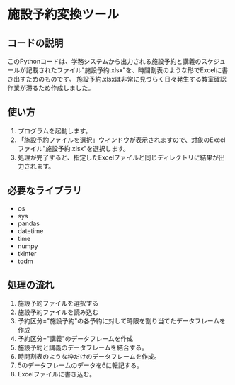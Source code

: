 # 施設予約変換ツール
## コードの説明
このPythonコードは、学務システムから出力される施設予約と講義のスケジュールが記載されたファイル"施設予約.xlsx"を、時間割表のような形でExcelに書き出すためのものです。
施設予約.xlsxは非常に見づらく日々発生する教室確認作業が滞るため作成しました。

## 使い方
1. プログラムを起動します。
2. 「施設予約ファイルを選択」ウィンドウが表示されますので、対象のExcelファイル"施設予約.xlsx"を選択します。
3. 処理が完了すると、指定したExcelファイルと同じディレクトリに結果が出力されます。

## 必要なライブラリ
- os
- sys
- pandas
- datetime
- time
- numpy
- tkinter
- tqdm

## 処理の流れ
1. 施設予約ファイルを選択する
2. 施設予約ファイルを読み込む
3. 予約区分="施設予約"の各予約に対して時限を割り当てたデータフレームを作成
4. 予約区分="講義"のデータフレームを作成
5. 施設予約と講義のデータフレームを結合する。
6. 時間割表のような枠だけのデータフレームを作成。
7. 5のデータフレームのデータを6に転記する。
9. Excelファイルに書き込む。

